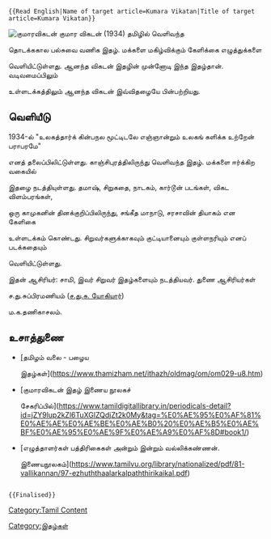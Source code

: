 ```{=mediawiki}
{{Read English|Name of target article=Kumara Vikatan|Title of target article=Kumara Vikatan}}
```
![குமாரவிகடன்](குமார.jpg "குமாரவிகடன்") குமார விகடன் (1934) தமிழில் வெளிவந்த
தொடக்ககால பல்சுவை வணிக இதழ். மக்களை மகிழ்விக்கும் கேளிக்கை எழுத்துக்களை
வெளியிட்டுள்ளது. ஆனந்த விகடன் இதழின் முன்னோடி இந்த இதழ்தான். வடிவமைப்பிலும்
உள்ளடக்கத்திலும் ஆனந்த விகடன் இவ்விதழையே பின்பற்றியது.

## வெளியீடு

1934-ல் \"உலகத்தார்க் கின்பநல மூட்டிடலே எஞ்ஞான்றும் உலகங் களிக்க உற்றேன் பராபரமே\"
எனத் தலைப்பிலிட்டுள்ளது. காஞ்சிபுரத்திலிருந்து வெளிவந்த இதழ். மக்களை ஈர்க்கிற வகையில்
இதழை நடத்தியுள்ளது. தமாஷ், சிறுகதை, நாடகம், கார்டூன் படங்கள், விகட விளம்பரங்கள்,
ஒரு காமுகனின் தினக்குறிப்பிலிருந்து, சங்கீத மாநாடு, சரசாவின் தியாகம் என கேளிகை
உள்ளடக்கம் கொண்டது. சிறுவர்களுக்காகவும் குட்டியானையும் குள்ளநரியும் எனப் படக்கதையும்
வெளியிட்டுள்ளது.

இதன் ஆசிரியர்: சாமி, இவர் சிறுவர் இதழ்களையும் நடத்தியவர். துணை ஆசிரியர்கள்
ச.து.சுப்பிரமணியம் ([ச.து.சு. யோகியார்](ச.து.சு._யோகியார் "wikilink"))
ம.க.தணிகாசலம்.

## உசாத்துணை

-   [தமிழம் வலை - பழைய
    இதழ்கள்](https://www.thamizham.net/ithazh/oldmag/om/om029-u8.htm)
-   [குமாரவிகடன் இதழ் இணைய நூலகச்
    சேகரிப்பில்](https://www.tamildigitallibrary.in/periodicals-detail?id=jZY9lup2kZl6TuXGlZQdjZt2k0My&tag=%E0%AE%95%E0%AF%81%E0%AE%AE%E0%AE%BE%E0%AE%B0%20%E0%AE%B5%E0%AE%BF%E0%AE%95%E0%AE%9F%E0%AE%A9%E0%AF%8D#book1/)
-   [எழுத்தாளர்கள் பத்திரிகைகள் அன்றும் இன்றும் வல்லிக்கண்ணன்.
    இணையநூலகம்](https://www.tamilvu.org/library/nationalized/pdf/81-vallikannan/97-ezhuththaalarkalpaththirikaikal.pdf)

```{=mediawiki}
{{Finalised}}
```
[Category:Tamil Content](Category:Tamil_Content "wikilink")
[Category:இதழ்கள்](Category:இதழ்கள் "wikilink")
